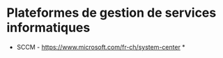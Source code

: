 # Plateformes de gestion de services informatiques
* SCCM - https://www.microsoft.com/fr-ch/system-center
  *   

